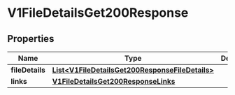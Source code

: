 
# V1FileDetailsGet200Response

## Properties
Name | Type | Description | Notes
------------ | ------------- | ------------- | -------------
**fileDetails** | [**List&lt;V1FileDetailsGet200ResponseFileDetails&gt;**](V1FileDetailsGet200ResponseFileDetails.md) |  |  [optional]
**links** | [**V1FileDetailsGet200ResponseLinks**](V1FileDetailsGet200ResponseLinks.md) |  |  [optional]



